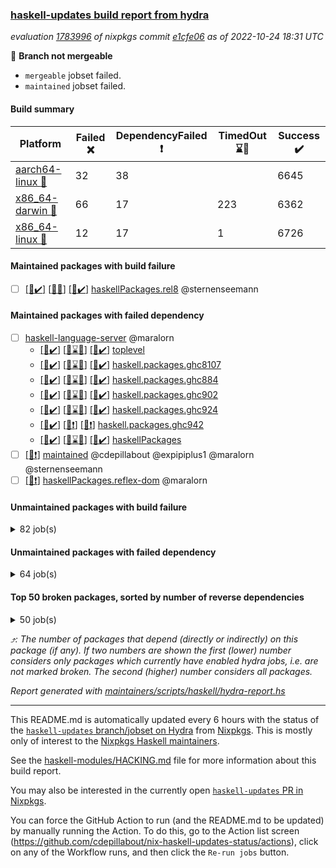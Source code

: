 ### [haskell-updates build report from hydra](https://hydra.nixos.org/jobset/nixpkgs/haskell-updates)
*evaluation [1783996](https://hydra.nixos.org/eval/1783996) of nixpkgs commit [e1cfe06](https://github.com/NixOS/nixpkgs/commits/e1cfe064a88da8571044ad13b4c84d021cc6695a) as of 2022-10-24 18:31 UTC*

:red_circle: **Branch not mergeable**
  * `mergeable` jobset failed.
  * `maintained` jobset failed.

#### Build summary

 | Platform | Failed :x: | DependencyFailed :heavy_exclamation_mark: | TimedOut :hourglass::no_entry_sign: | Success :heavy_check_mark: | 
 | --- | --- | --- | --- | --- | 
 | [aarch64-linux :iphone:](https://hydra.nixos.org/eval/1783996?filter=.aarch64-linux) | 32 | 38 |  | 6645 | 
 | [x86_64-darwin :apple:](https://hydra.nixos.org/eval/1783996?filter=.x86_64-darwin) | 66 | 17 | 223 | 6362 | 
 | [x86_64-linux :penguin:](https://hydra.nixos.org/eval/1783996?filter=.x86_64-linux) | 12 | 17 | 1 | 6726 | 
#### Maintained packages with build failure
- [ ] [[:iphone::heavy_check_mark:]](https://hydra.nixos.org/build/196421807) [[:apple::x:]](https://hydra.nixos.org/build/196413209) [[:penguin::heavy_check_mark:]](https://hydra.nixos.org/build/196423566) [haskellPackages.rel8](https://hydra.nixos.org/eval/1783996?filter=haskellPackages.rel8) @sternenseemann
#### Maintained packages with failed dependency
- [ ] [haskell-language-server](https://hydra.nixos.org/eval/1783996?filter=haskell-language-server) @maralorn
  - [[:iphone::heavy_check_mark:]](https://hydra.nixos.org/build/196424775) [[:apple::hourglass::no_entry_sign:]](https://hydra.nixos.org/build/196420545) [[:penguin::heavy_check_mark:]](https://hydra.nixos.org/build/196420432) [toplevel](https://hydra.nixos.org/eval/1783996?filter=haskell-language-server)
  - [[:iphone::heavy_check_mark:]](https://hydra.nixos.org/build/196405084) [[:apple::hourglass::no_entry_sign:]](https://hydra.nixos.org/build/196421682) [[:penguin::heavy_check_mark:]](https://hydra.nixos.org/build/196406888) [haskell.packages.ghc8107](https://hydra.nixos.org/eval/1783996?filter=haskell.packages.ghc8107.haskell-language-server)
  - [[:iphone::heavy_check_mark:]](https://hydra.nixos.org/build/196405731) [[:apple::hourglass::no_entry_sign:]](https://hydra.nixos.org/build/196420989) [[:penguin::heavy_check_mark:]](https://hydra.nixos.org/build/196411452) [haskell.packages.ghc884](https://hydra.nixos.org/eval/1783996?filter=haskell.packages.ghc884.haskell-language-server)
  - [[:iphone::heavy_check_mark:]](https://hydra.nixos.org/build/196419570) [[:apple::hourglass::no_entry_sign:]](https://hydra.nixos.org/build/196420521) [[:penguin::heavy_check_mark:]](https://hydra.nixos.org/build/196420739) [haskell.packages.ghc902](https://hydra.nixos.org/eval/1783996?filter=haskell.packages.ghc902.haskell-language-server)
  - [[:iphone::heavy_check_mark:]](https://hydra.nixos.org/build/196415670) [[:apple::hourglass::no_entry_sign:]](https://hydra.nixos.org/build/196410641) [[:penguin::heavy_check_mark:]](https://hydra.nixos.org/build/196421725) [haskell.packages.ghc924](https://hydra.nixos.org/eval/1783996?filter=haskell.packages.ghc924.haskell-language-server)
  - [[:iphone::heavy_check_mark:]](https://hydra.nixos.org/build/196424745) [[:apple::heavy_exclamation_mark:]](https://hydra.nixos.org/build/196411348) [[:penguin::heavy_exclamation_mark:]](https://hydra.nixos.org/build/196412242) [haskell.packages.ghc942](https://hydra.nixos.org/eval/1783996?filter=haskell.packages.ghc942.haskell-language-server)
  - [[:iphone::heavy_check_mark:]](https://hydra.nixos.org/build/196420136) [[:apple::hourglass::no_entry_sign:]](https://hydra.nixos.org/build/196423081) [[:penguin::heavy_check_mark:]](https://hydra.nixos.org/build/196408444) [haskellPackages](https://hydra.nixos.org/eval/1783996?filter=haskellPackages.haskell-language-server)
- [ ] [[:penguin::heavy_exclamation_mark:]](https://hydra.nixos.org/build/196426878) [maintained](https://hydra.nixos.org/eval/1783996?filter=maintained) @cdepillabout @expipiplus1 @maralorn @sternenseemann
- [ ] [[:penguin::heavy_exclamation_mark:]](https://hydra.nixos.org/build/196426880) [haskellPackages.reflex-dom](https://hydra.nixos.org/eval/1783996?filter=haskellPackages.reflex-dom) @maralorn
#### Unmaintained packages with build failure
<details><summary>82 job(s) </summary>

- [ ] [[:iphone::x:]](https://hydra.nixos.org/build/196419181) [[:apple::heavy_check_mark:]](https://hydra.nixos.org/build/196410503) [[:penguin::heavy_check_mark:]](https://hydra.nixos.org/build/196413801) [haskellPackages.OrderedBits](https://hydra.nixos.org/eval/1783996?filter=haskellPackages.OrderedBits)  :arrow_heading_up: 5 | 36
- [ ] [[:iphone::x:]](https://hydra.nixos.org/build/196410164) [[:apple::heavy_check_mark:]](https://hydra.nixos.org/build/196411832) [[:penguin::heavy_check_mark:]](https://hydra.nixos.org/build/196412240) [haskellPackages.hw-json-simd](https://hydra.nixos.org/eval/1783996?filter=haskellPackages.hw-json-simd)  :arrow_heading_up: 4 | 8
- [ ] [[:iphone::x:]](https://hydra.nixos.org/build/196404666) [[:apple::heavy_check_mark:]](https://hydra.nixos.org/build/196419446) [[:penguin::heavy_check_mark:]](https://hydra.nixos.org/build/196404874) [haskellPackages.hw-simd](https://hydra.nixos.org/eval/1783996?filter=haskellPackages.hw-simd)  :arrow_heading_up: 4 | 8
- [ ] [[:iphone::x:]](https://hydra.nixos.org/build/196424852) [[:apple::x:]](https://hydra.nixos.org/build/196404831) [[:penguin::x:]](https://hydra.nixos.org/build/196419990) [haskellPackages.country](https://hydra.nixos.org/eval/1783996?filter=haskellPackages.country)  :arrow_heading_up: 2 | 2
- [ ] [[:iphone::x:]](https://hydra.nixos.org/build/196416598) [[:apple::heavy_check_mark:]](https://hydra.nixos.org/build/196421182) [[:penguin::heavy_check_mark:]](https://hydra.nixos.org/build/196423117) [haskellPackages.long-double](https://hydra.nixos.org/eval/1783996?filter=haskellPackages.long-double)  :arrow_heading_up: 2 | 2
- [ ] [[:iphone::x:]](https://hydra.nixos.org/build/196414531) [[:apple::hourglass::no_entry_sign:]](https://hydra.nixos.org/build/196416009) [[:penguin::x:]](https://hydra.nixos.org/build/196412909) [haskellPackages.om-http](https://hydra.nixos.org/eval/1783996?filter=haskellPackages.om-http)  :arrow_heading_up: 2 | 2
- [ ] [[:iphone::x:]](https://hydra.nixos.org/build/196410842) [[:apple::x:]](https://hydra.nixos.org/build/196409180) [[:penguin::heavy_check_mark:]](https://hydra.nixos.org/build/196421434) [haskellPackages.quic](https://hydra.nixos.org/eval/1783996?filter=haskellPackages.quic)  :arrow_heading_up: 2 | 2
- [ ] [[:iphone::heavy_check_mark:]](https://hydra.nixos.org/build/196409424) [[:apple::x:]](https://hydra.nixos.org/build/196418392) [[:penguin::heavy_check_mark:]](https://hydra.nixos.org/build/196419070) [haskellPackages.junit-xml](https://hydra.nixos.org/eval/1783996?filter=haskellPackages.junit-xml)  :arrow_heading_up: 1 | 9
- [ ] [[:iphone::x:]](https://hydra.nixos.org/build/196406329) [[:apple::heavy_check_mark:]](https://hydra.nixos.org/build/196406423) [[:penguin::heavy_check_mark:]](https://hydra.nixos.org/build/196424340) [haskellPackages.freetype2](https://hydra.nixos.org/eval/1783996?filter=haskellPackages.freetype2)  :arrow_heading_up: 1 | 8
- [ ] [[:iphone::x:]](https://hydra.nixos.org/build/196409748) [[:apple::x:]](https://hydra.nixos.org/build/196406980) [[:penguin::x:]](https://hydra.nixos.org/build/196414889) [haskellPackages.union](https://hydra.nixos.org/eval/1783996?filter=haskellPackages.union)  :arrow_heading_up: 1 | 3
- [ ] [[:iphone::x:]](https://hydra.nixos.org/build/196419959) [[:apple::x:]](https://hydra.nixos.org/build/196405842) [[:penguin::heavy_check_mark:]](https://hydra.nixos.org/build/196420157) [haskellPackages.easytensor](https://hydra.nixos.org/eval/1783996?filter=haskellPackages.easytensor)  :arrow_heading_up: 1 | 1
- [ ] [[:iphone::x:]](https://hydra.nixos.org/build/196421209) [[:apple::x:]](https://hydra.nixos.org/build/196417133) [[:penguin::x:]](https://hydra.nixos.org/build/196414810) [haskellPackages.hoauth2-providers](https://hydra.nixos.org/eval/1783996?filter=haskellPackages.hoauth2-providers)  :arrow_heading_up: 1 | 1
- [ ] [[:iphone::x:]](https://hydra.nixos.org/build/196407823) [[:apple::heavy_check_mark:]](https://hydra.nixos.org/build/196413034) [[:penguin::heavy_check_mark:]](https://hydra.nixos.org/build/196419521) [haskellPackages.nlopt-haskell](https://hydra.nixos.org/eval/1783996?filter=haskellPackages.nlopt-haskell)  :arrow_heading_up: 1 | 1
- [ ] [[:iphone::heavy_check_mark:]](https://hydra.nixos.org/build/196404810) [[:apple::x:]](https://hydra.nixos.org/build/196411527) [[:penguin::heavy_check_mark:]](https://hydra.nixos.org/build/196417910) [haskellPackages.om-time](https://hydra.nixos.org/eval/1783996?filter=haskellPackages.om-time)  :arrow_heading_up: 1 | 1
- [ ] [[:iphone::heavy_check_mark:]](https://hydra.nixos.org/build/196420233) [[:apple::x:]](https://hydra.nixos.org/build/196423388) [[:penguin::heavy_check_mark:]](https://hydra.nixos.org/build/196423721) [haskellPackages.openal-ffi](https://hydra.nixos.org/eval/1783996?filter=haskellPackages.openal-ffi)  :arrow_heading_up: 1 | 1
- [ ] [[:iphone::heavy_check_mark:]](https://hydra.nixos.org/build/196420193) [[:apple::x:]](https://hydra.nixos.org/build/196406860) [[:penguin::heavy_check_mark:]](https://hydra.nixos.org/build/196419714) [haskellPackages.postgresql-syntax](https://hydra.nixos.org/eval/1783996?filter=haskellPackages.postgresql-syntax)  :arrow_heading_up: 1 | 1
- [ ] [[:iphone::x:]](https://hydra.nixos.org/build/196423680) [[:apple::x:]](https://hydra.nixos.org/build/196422816) [[:penguin::heavy_check_mark:]](https://hydra.nixos.org/build/196421172) [haskellPackages.swisstable](https://hydra.nixos.org/eval/1783996?filter=haskellPackages.swisstable)  :arrow_heading_up: 1 | 1
- [ ] [[:iphone::x:]](https://hydra.nixos.org/build/196405687) [[:apple::heavy_check_mark:]](https://hydra.nixos.org/build/196408197) [[:penguin::heavy_check_mark:]](https://hydra.nixos.org/build/196422914) [haskellPackages.unicode-properties](https://hydra.nixos.org/eval/1783996?filter=haskellPackages.unicode-properties)  :arrow_heading_up: 1 | 1
- [ ] [[:iphone::x:]](https://hydra.nixos.org/build/196414378) [[:apple::heavy_check_mark:]](https://hydra.nixos.org/build/196413912) [[:penguin::heavy_check_mark:]](https://hydra.nixos.org/build/196410936) [haskellPackages.flatparse](https://hydra.nixos.org/eval/1783996?filter=haskellPackages.flatparse)  :arrow_heading_up: 0 | 15
- [ ] [[:iphone::x:]](https://hydra.nixos.org/build/196411763) [[:apple::x:]](https://hydra.nixos.org/build/196417019) [[:penguin::x:]](https://hydra.nixos.org/build/196405427) [haskellPackages.incipit](https://hydra.nixos.org/eval/1783996?filter=haskellPackages.incipit)  :arrow_heading_up: 0 | 11
- [ ] [[:iphone::heavy_check_mark:]](https://hydra.nixos.org/build/196405726) [[:apple::x:]](https://hydra.nixos.org/build/196420513) [[:penguin::heavy_check_mark:]](https://hydra.nixos.org/build/196421587) [haskellPackages.PyF](https://hydra.nixos.org/eval/1783996?filter=haskellPackages.PyF)  :arrow_heading_up: 0 | 4
- [ ] [[:iphone::heavy_check_mark:]](https://hydra.nixos.org/build/196404311) [[:apple::x:]](https://hydra.nixos.org/build/196404661) [[:penguin::heavy_check_mark:]](https://hydra.nixos.org/build/196404870) [haskellPackages.hmidi](https://hydra.nixos.org/eval/1783996?filter=haskellPackages.hmidi)  :arrow_heading_up: 0 | 4
- [ ] [[:iphone::heavy_check_mark:]](https://hydra.nixos.org/build/196414516) [[:apple::x:]](https://hydra.nixos.org/build/196405282) [[:penguin::heavy_check_mark:]](https://hydra.nixos.org/build/196409937) [haskellPackages.posix-socket](https://hydra.nixos.org/eval/1783996?filter=haskellPackages.posix-socket)  :arrow_heading_up: 0 | 2
- [ ] [[:iphone::heavy_check_mark:]](https://hydra.nixos.org/build/196406736) [[:apple::x:]](https://hydra.nixos.org/build/196421247) [[:penguin::heavy_check_mark:]](https://hydra.nixos.org/build/196412026) [haskellPackages.gi-gdkx11](https://hydra.nixos.org/eval/1783996?filter=haskellPackages.gi-gdkx11)  :arrow_heading_up: 0 | 1
- [ ] [[:iphone::heavy_check_mark:]](https://hydra.nixos.org/build/196420329) [[:apple::x:]](https://hydra.nixos.org/build/196420237) [[:penguin::heavy_check_mark:]](https://hydra.nixos.org/build/196415426) [haskellPackages.hamid](https://hydra.nixos.org/eval/1783996?filter=haskellPackages.hamid)  :arrow_heading_up: 0 | 1
- [ ] [[:iphone::heavy_check_mark:]](https://hydra.nixos.org/build/196421142) [[:apple::x:]](https://hydra.nixos.org/build/196406128) [[:penguin::heavy_check_mark:]](https://hydra.nixos.org/build/196414969) [haskellPackages.hmatrix-morpheus](https://hydra.nixos.org/eval/1783996?filter=haskellPackages.hmatrix-morpheus)  :arrow_heading_up: 0 | 1
- [ ] [[:iphone::heavy_check_mark:]](https://hydra.nixos.org/build/196414104) [[:apple::x:]](https://hydra.nixos.org/build/196419330) [[:penguin::heavy_check_mark:]](https://hydra.nixos.org/build/196405530) [haskellPackages.huckleberry](https://hydra.nixos.org/eval/1783996?filter=haskellPackages.huckleberry)  :arrow_heading_up: 0 | 1
- [ ] [[:iphone::x:]](https://hydra.nixos.org/build/196409957) [[:apple::heavy_check_mark:]](https://hydra.nixos.org/build/196410800) [[:penguin::heavy_check_mark:]](https://hydra.nixos.org/build/196406050) [haskellPackages.picosat](https://hydra.nixos.org/eval/1783996?filter=haskellPackages.picosat)  :arrow_heading_up: 0 | 1
- [ ] [[:iphone::heavy_check_mark:]](https://hydra.nixos.org/build/196422932) [[:apple::x:]](https://hydra.nixos.org/build/196417135) [[:penguin::heavy_check_mark:]](https://hydra.nixos.org/build/196404538) [haskellPackages.select](https://hydra.nixos.org/eval/1783996?filter=haskellPackages.select)  :arrow_heading_up: 0 | 1
- [ ] [[:iphone::heavy_check_mark:]](https://hydra.nixos.org/build/196422763) [[:apple::x:]](https://hydra.nixos.org/build/196404284) [[:penguin::heavy_check_mark:]](https://hydra.nixos.org/build/196421351) [haskellPackages.sysinfo](https://hydra.nixos.org/eval/1783996?filter=haskellPackages.sysinfo)  :arrow_heading_up: 0 | 1
- [ ] [[:iphone::heavy_check_mark:]](https://hydra.nixos.org/build/196405836) [[:apple::x:]](https://hydra.nixos.org/build/196404298) [[:penguin::heavy_check_mark:]](https://hydra.nixos.org/build/196407756) [haskellPackages.FractalArt](https://hydra.nixos.org/eval/1783996?filter=haskellPackages.FractalArt) 
- [ ] [[:iphone::x:]](https://hydra.nixos.org/build/196405484) [[:apple::heavy_check_mark:]](https://hydra.nixos.org/build/196407541) [[:penguin::heavy_check_mark:]](https://hydra.nixos.org/build/196409984) [haskellPackages.HsASA](https://hydra.nixos.org/eval/1783996?filter=haskellPackages.HsASA) 
- [ ] [[:iphone::x:]](https://hydra.nixos.org/build/196415896) [[:apple::x:]](https://hydra.nixos.org/build/196417770) [[:penguin::x:]](https://hydra.nixos.org/build/196413483) [haskellPackages.brick-panes](https://hydra.nixos.org/eval/1783996?filter=haskellPackages.brick-panes) 
- [ ] [[:iphone::heavy_check_mark:]](https://hydra.nixos.org/build/196414727) [[:apple::x:]](https://hydra.nixos.org/build/196417614) [[:penguin::heavy_check_mark:]](https://hydra.nixos.org/build/196422839) [haskellPackages.chiphunk](https://hydra.nixos.org/eval/1783996?filter=haskellPackages.chiphunk) 
- [ ] [[:iphone::x:]](https://hydra.nixos.org/build/196414618) [[:apple::heavy_check_mark:]](https://hydra.nixos.org/build/196407281) [[:penguin::heavy_check_mark:]](https://hydra.nixos.org/build/196410128) [haskellPackages.comfort-fftw](https://hydra.nixos.org/eval/1783996?filter=haskellPackages.comfort-fftw) 
- [ ] [[:iphone::heavy_check_mark:]](https://hydra.nixos.org/build/196409095) [[:apple::x:]](https://hydra.nixos.org/build/196423293) [[:penguin::heavy_check_mark:]](https://hydra.nixos.org/build/196406379) [haskellPackages.diskhash](https://hydra.nixos.org/eval/1783996?filter=haskellPackages.diskhash) 
- [ ] [[:iphone::heavy_check_mark:]](https://hydra.nixos.org/build/196415955) [[:apple::x:]](https://hydra.nixos.org/build/196422834) [[:penguin::heavy_check_mark:]](https://hydra.nixos.org/build/196417145) [haskellPackages.epub-tools](https://hydra.nixos.org/eval/1783996?filter=haskellPackages.epub-tools) 
- [ ] [[:iphone::heavy_check_mark:]](https://hydra.nixos.org/build/196406840) [[:apple::x:]](https://hydra.nixos.org/build/196412815) [[:penguin::heavy_check_mark:]](https://hydra.nixos.org/build/196420983) [haskellPackages.fudgets](https://hydra.nixos.org/eval/1783996?filter=haskellPackages.fudgets) 
- [ ] [[:iphone::heavy_check_mark:]](https://hydra.nixos.org/build/196413136) [[:apple::x:]](https://hydra.nixos.org/build/196411255) [[:penguin::heavy_check_mark:]](https://hydra.nixos.org/build/196421945) [haskellPackages.gerrit](https://hydra.nixos.org/eval/1783996?filter=haskellPackages.gerrit) 
- [ ] [[:iphone::heavy_check_mark:]](https://hydra.nixos.org/build/196423355) [[:apple::x:]](https://hydra.nixos.org/build/196421561) [[:penguin::heavy_check_mark:]](https://hydra.nixos.org/build/196422326) [haskellPackages.ghc-gc-hook](https://hydra.nixos.org/eval/1783996?filter=haskellPackages.ghc-gc-hook) 
- [ ] [[:apple::x:]](https://hydra.nixos.org/build/196409032) [haskellPackages.gi-gtkosxapplication](https://hydra.nixos.org/eval/1783996?filter=haskellPackages.gi-gtkosxapplication) 
- [ ] [[:iphone::x:]](https://hydra.nixos.org/build/196411975) [[:penguin::heavy_check_mark:]](https://hydra.nixos.org/build/196415100) [haskellPackages.gnome-keyring](https://hydra.nixos.org/eval/1783996?filter=haskellPackages.gnome-keyring) 
- [ ] [[:apple::x:]](https://hydra.nixos.org/build/196411014) [haskellPackages.gtk-mac-integration](https://hydra.nixos.org/eval/1783996?filter=haskellPackages.gtk-mac-integration) 
- [ ] [[:iphone::heavy_check_mark:]](https://hydra.nixos.org/build/196406571) [[:apple::x:]](https://hydra.nixos.org/build/196419762) [[:penguin::heavy_check_mark:]](https://hydra.nixos.org/build/196423902) [haskellPackages.gtk-traymanager](https://hydra.nixos.org/eval/1783996?filter=haskellPackages.gtk-traymanager) 
- [ ] [[:apple::x:]](https://hydra.nixos.org/build/196422848) [haskellPackages.gtk3-mac-integration](https://hydra.nixos.org/eval/1783996?filter=haskellPackages.gtk3-mac-integration) 
- [ ] [[:iphone::heavy_check_mark:]](https://hydra.nixos.org/build/196423052) [[:apple::x:]](https://hydra.nixos.org/build/196414907) [[:penguin::heavy_check_mark:]](https://hydra.nixos.org/build/196416429) [haskellPackages.hid](https://hydra.nixos.org/eval/1783996?filter=haskellPackages.hid) 
- [ ] [[:iphone::heavy_check_mark:]](https://hydra.nixos.org/build/196415496) [[:apple::x:]](https://hydra.nixos.org/build/196405774) [[:penguin::heavy_check_mark:]](https://hydra.nixos.org/build/196415190) [haskellPackages.highlight](https://hydra.nixos.org/eval/1783996?filter=haskellPackages.highlight) 
- [ ] [[:iphone::x:]](https://hydra.nixos.org/build/196406900) [[:apple::x:]](https://hydra.nixos.org/build/196411967) [[:penguin::x:]](https://hydra.nixos.org/build/196404695) [haskellPackages.hslua-list](https://hydra.nixos.org/eval/1783996?filter=haskellPackages.hslua-list) 
- [ ] [[:iphone::heavy_check_mark:]](https://hydra.nixos.org/build/196419952) [[:apple::x:]](https://hydra.nixos.org/build/196408502) [[:penguin::heavy_check_mark:]](https://hydra.nixos.org/build/196404381) [haskellPackages.hsshellscript](https://hydra.nixos.org/eval/1783996?filter=haskellPackages.hsshellscript) 
- [ ] [[:iphone::heavy_check_mark:]](https://hydra.nixos.org/build/196409451) [[:apple::x:]](https://hydra.nixos.org/build/196424649) [[:penguin::heavy_check_mark:]](https://hydra.nixos.org/build/196418643) [haskellPackages.hssourceinfo](https://hydra.nixos.org/eval/1783996?filter=haskellPackages.hssourceinfo) 
- [ ] [[:iphone::x:]](https://hydra.nixos.org/build/196413166) [[:apple::x:]](https://hydra.nixos.org/build/196406507) [[:penguin::x:]](https://hydra.nixos.org/build/196413743) [haskellPackages.hxmppc](https://hydra.nixos.org/eval/1783996?filter=haskellPackages.hxmppc) 
- [ ] [[:iphone::heavy_check_mark:]](https://hydra.nixos.org/build/196424903) [[:apple::x:]](https://hydra.nixos.org/build/196424275) [[:penguin::heavy_check_mark:]](https://hydra.nixos.org/build/196409230) [haskellPackages.interprocess](https://hydra.nixos.org/eval/1783996?filter=haskellPackages.interprocess) 
- [ ] [[:iphone::heavy_check_mark:]](https://hydra.nixos.org/build/196408762) [[:apple::x:]](https://hydra.nixos.org/build/196421083) [[:penguin::heavy_check_mark:]](https://hydra.nixos.org/build/196406479) [haskellPackages.intricacy](https://hydra.nixos.org/eval/1783996?filter=haskellPackages.intricacy) 
- [ ] [[:iphone::heavy_check_mark:]](https://hydra.nixos.org/build/196417965) [[:apple::x:]](https://hydra.nixos.org/build/196409735) [[:penguin::heavy_check_mark:]](https://hydra.nixos.org/build/196422092) [haskellPackages.ipcvar](https://hydra.nixos.org/eval/1783996?filter=haskellPackages.ipcvar) 
- [ ] [[:iphone::x:]](https://hydra.nixos.org/build/196420225) [[:apple::heavy_check_mark:]](https://hydra.nixos.org/build/196421431) [[:penguin::heavy_check_mark:]](https://hydra.nixos.org/build/196420524) [haskellPackages.jammittools](https://hydra.nixos.org/eval/1783996?filter=haskellPackages.jammittools) 
- [ ] [[:apple::x:]](https://hydra.nixos.org/build/196406605) [haskellPackages.kqueue](https://hydra.nixos.org/eval/1783996?filter=haskellPackages.kqueue) 
- [ ] [[:iphone::heavy_check_mark:]](https://hydra.nixos.org/build/196423701) [[:apple::x:]](https://hydra.nixos.org/build/196418472) [[:penguin::heavy_check_mark:]](https://hydra.nixos.org/build/196424451) [haskellPackages.linux-framebuffer](https://hydra.nixos.org/eval/1783996?filter=haskellPackages.linux-framebuffer) 
- [ ] [[:iphone::heavy_check_mark:]](https://hydra.nixos.org/build/196415646) [[:apple::x:]](https://hydra.nixos.org/build/196413167) [[:penguin::heavy_check_mark:]](https://hydra.nixos.org/build/196414637) [haskellPackages.mediawiki2latex](https://hydra.nixos.org/eval/1783996?filter=haskellPackages.mediawiki2latex) 
- [ ] [[:iphone::heavy_check_mark:]](https://hydra.nixos.org/build/196419744) [[:apple::x:]](https://hydra.nixos.org/build/196413047) [[:penguin::heavy_check_mark:]](https://hydra.nixos.org/build/196412621) [haskellPackages.memfd](https://hydra.nixos.org/eval/1783996?filter=haskellPackages.memfd) 
- [ ] [[:iphone::heavy_check_mark:]](https://hydra.nixos.org/build/196421754) [[:apple::x:]](https://hydra.nixos.org/build/196409698) [[:penguin::heavy_check_mark:]](https://hydra.nixos.org/build/196411825) [haskellPackages.mercury-api](https://hydra.nixos.org/eval/1783996?filter=haskellPackages.mercury-api) 
- [ ] [[:iphone::x:]](https://hydra.nixos.org/build/196420356) [[:apple::x:]](https://hydra.nixos.org/build/196421409) [[:penguin::x:]](https://hydra.nixos.org/build/196416775) [haskellPackages.named-binary-tag](https://hydra.nixos.org/eval/1783996?filter=haskellPackages.named-binary-tag) 
- [ ] [[:iphone::heavy_check_mark:]](https://hydra.nixos.org/build/196415254) [[:apple::x:]](https://hydra.nixos.org/build/196407929) [[:penguin::heavy_check_mark:]](https://hydra.nixos.org/build/196413491) [haskellPackages.nix-serve-ng](https://hydra.nixos.org/eval/1783996?filter=haskellPackages.nix-serve-ng) 
- [ ] [[:iphone::heavy_check_mark:]](https://hydra.nixos.org/build/196418636) [[:apple::x:]](https://hydra.nixos.org/build/196414940) [[:penguin::heavy_check_mark:]](https://hydra.nixos.org/build/196405244) [haskellPackages.phatsort](https://hydra.nixos.org/eval/1783996?filter=haskellPackages.phatsort) 
- [ ] [[:iphone::heavy_check_mark:]](https://hydra.nixos.org/build/196420631) [[:apple::x:]](https://hydra.nixos.org/build/196412790) [[:penguin::heavy_check_mark:]](https://hydra.nixos.org/build/196413895) [haskellPackages.ping-wrapper](https://hydra.nixos.org/eval/1783996?filter=haskellPackages.ping-wrapper) 
- [ ] [[:iphone::heavy_check_mark:]](https://hydra.nixos.org/build/196411470) [[:apple::x:]](https://hydra.nixos.org/build/196411575) [[:penguin::heavy_check_mark:]](https://hydra.nixos.org/build/196423317) [haskellPackages.posix-timer](https://hydra.nixos.org/eval/1783996?filter=haskellPackages.posix-timer) 
- [ ] [[:iphone::heavy_check_mark:]](https://hydra.nixos.org/build/196415295) [[:apple::x:]](https://hydra.nixos.org/build/196418054) [[:penguin::heavy_check_mark:]](https://hydra.nixos.org/build/196415808) [haskellPackages.procex](https://hydra.nixos.org/eval/1783996?filter=haskellPackages.procex) 
- [ ] [[:iphone::heavy_check_mark:]](https://hydra.nixos.org/build/196424659) [[:apple::x:]](https://hydra.nixos.org/build/196412025) [[:penguin::heavy_check_mark:]](https://hydra.nixos.org/build/196421501) [haskellPackages.pthread](https://hydra.nixos.org/eval/1783996?filter=haskellPackages.pthread) 
- [ ] [[:iphone::x:]](https://hydra.nixos.org/build/196419980) [[:apple::x:]](https://hydra.nixos.org/build/196415687) [[:penguin::x:]](https://hydra.nixos.org/build/196417900) [haskellPackages.quickcheck-lockstep](https://hydra.nixos.org/eval/1783996?filter=haskellPackages.quickcheck-lockstep) 
- [ ] [[:iphone::x:]](https://hydra.nixos.org/build/196411469) [[:apple::heavy_check_mark:]](https://hydra.nixos.org/build/196420163) [[:penguin::heavy_check_mark:]](https://hydra.nixos.org/build/196407467) [haskellPackages.risc386](https://hydra.nixos.org/eval/1783996?filter=haskellPackages.risc386) 
- [ ] [[:iphone::heavy_check_mark:]](https://hydra.nixos.org/build/196419908) [[:apple::x:]](https://hydra.nixos.org/build/196413327) [[:penguin::heavy_check_mark:]](https://hydra.nixos.org/build/196409061) [haskellPackages.sfml-audio](https://hydra.nixos.org/eval/1783996?filter=haskellPackages.sfml-audio) 
- [ ] [[:iphone::heavy_check_mark:]](https://hydra.nixos.org/build/196412072) [[:apple::x:]](https://hydra.nixos.org/build/196415307) [[:penguin::heavy_check_mark:]](https://hydra.nixos.org/build/196410900) [haskellPackages.shared-memory](https://hydra.nixos.org/eval/1783996?filter=haskellPackages.shared-memory) 
- [ ] [[:iphone::heavy_check_mark:]](https://hydra.nixos.org/build/196413695) [[:apple::x:]](https://hydra.nixos.org/build/196406746) [[:penguin::heavy_check_mark:]](https://hydra.nixos.org/build/196422666) [haskellPackages.skews](https://hydra.nixos.org/eval/1783996?filter=haskellPackages.skews) 
- [ ] [[:iphone::x:]](https://hydra.nixos.org/build/196416387) [[:apple::x:]](https://hydra.nixos.org/build/196423172) [[:penguin::heavy_check_mark:]](https://hydra.nixos.org/build/196413707) [haskellPackages.slugify](https://hydra.nixos.org/eval/1783996?filter=haskellPackages.slugify) 
- [ ] [[:iphone::x:]](https://hydra.nixos.org/build/196424322) [[:apple::x:]](https://hydra.nixos.org/build/196411723) [[:penguin::x:]](https://hydra.nixos.org/build/196416287) [haskellPackages.swarm](https://hydra.nixos.org/eval/1783996?filter=haskellPackages.swarm) 
- [ ] [[:iphone::heavy_check_mark:]](https://hydra.nixos.org/build/196415161) [[:apple::x:]](https://hydra.nixos.org/build/196419440) [[:penguin::heavy_check_mark:]](https://hydra.nixos.org/build/196407591) [haskellPackages.tailfile-hinotify](https://hydra.nixos.org/eval/1783996?filter=haskellPackages.tailfile-hinotify) 
- [ ] [[:iphone::x:]](https://hydra.nixos.org/build/196422334) [[:apple::x:]](https://hydra.nixos.org/build/196418406) [[:penguin::x:]](https://hydra.nixos.org/build/196421460) [haskellPackages.test-lib](https://hydra.nixos.org/eval/1783996?filter=haskellPackages.test-lib) 
- [ ] [[:iphone::x:]](https://hydra.nixos.org/build/196413795) [[:apple::heavy_check_mark:]](https://hydra.nixos.org/build/196414695) [[:penguin::heavy_check_mark:]](https://hydra.nixos.org/build/196416632) [haskellPackages.wiringPi](https://hydra.nixos.org/eval/1783996?filter=haskellPackages.wiringPi) 
- [ ] [[:iphone::x:]](https://hydra.nixos.org/build/196421078) [[:apple::heavy_check_mark:]](https://hydra.nixos.org/build/196412488) [[:penguin::heavy_check_mark:]](https://hydra.nixos.org/build/196406996) [haskellPackages.x86-64bit](https://hydra.nixos.org/eval/1783996?filter=haskellPackages.x86-64bit) 
- [ ] [[:iphone::heavy_check_mark:]](https://hydra.nixos.org/build/196411339) [[:apple::x:]](https://hydra.nixos.org/build/196406099) [[:penguin::heavy_check_mark:]](https://hydra.nixos.org/build/196416612) [haskellPackages.xmonad-utils](https://hydra.nixos.org/eval/1783996?filter=haskellPackages.xmonad-utils) 
- [ ] [[:iphone::heavy_check_mark:]](https://hydra.nixos.org/build/196416033) [[:apple::x:]](https://hydra.nixos.org/build/196415892) [[:penguin::heavy_check_mark:]](https://hydra.nixos.org/build/196405200) [haskellPackages.yoga](https://hydra.nixos.org/eval/1783996?filter=haskellPackages.yoga) 
- [ ] [[:iphone::heavy_check_mark:]](https://hydra.nixos.org/build/196413019) [[:apple::x:]](https://hydra.nixos.org/build/196410691) [[:penguin::heavy_check_mark:]](https://hydra.nixos.org/build/196414757) [haskellPackages.zot](https://hydra.nixos.org/eval/1783996?filter=haskellPackages.zot) 
- [ ] [[:iphone::heavy_check_mark:]](https://hydra.nixos.org/build/196423616) [[:apple::x:]](https://hydra.nixos.org/build/196419599) [[:penguin::heavy_check_mark:]](https://hydra.nixos.org/build/196404486) [haskellPackages.zxcvbn-c](https://hydra.nixos.org/eval/1783996?filter=haskellPackages.zxcvbn-c) 
</details>

#### Unmaintained packages with failed dependency
<details><summary>64 job(s) </summary>

- [ ] [[:iphone::heavy_exclamation_mark:]](https://hydra.nixos.org/build/196426884) [[:penguin::heavy_exclamation_mark:]](https://hydra.nixos.org/build/196426894) [haskellPackages.gi-javascriptcore](https://hydra.nixos.org/eval/1783996?filter=haskellPackages.gi-javascriptcore)  :arrow_heading_up: 6 | 18
- [ ] [[:iphone::heavy_exclamation_mark:]](https://hydra.nixos.org/build/196416061) [[:apple::heavy_check_mark:]](https://hydra.nixos.org/build/196420657) [[:penguin::heavy_check_mark:]](https://hydra.nixos.org/build/196404375) [haskellPackages.PrimitiveArray](https://hydra.nixos.org/eval/1783996?filter=haskellPackages.PrimitiveArray)  :arrow_heading_up: 4 | 35
- [ ] [[:iphone::heavy_exclamation_mark:]](https://hydra.nixos.org/build/196426879) [[:penguin::heavy_exclamation_mark:]](https://hydra.nixos.org/build/196426890) [haskellPackages.gi-webkit2](https://hydra.nixos.org/eval/1783996?filter=haskellPackages.gi-webkit2)  :arrow_heading_up: 4 | 14
- [ ] [hpack](https://hydra.nixos.org/eval/1783996?filter=hpack)  :arrow_heading_up: 4 | 14
  - [[:iphone::heavy_check_mark:]](https://hydra.nixos.org/build/196410349) [[:apple::heavy_check_mark:]](https://hydra.nixos.org/build/196422628) [[:penguin::heavy_check_mark:]](https://hydra.nixos.org/build/196404708) [toplevel](https://hydra.nixos.org/eval/1783996?filter=hpack)
  - [[:iphone::heavy_check_mark:]](https://hydra.nixos.org/build/196413270) [[:apple::hourglass::no_entry_sign:]](https://hydra.nixos.org/build/196422105) [[:penguin::heavy_check_mark:]](https://hydra.nixos.org/build/196420330) [haskell.packages.ghc8107](https://hydra.nixos.org/eval/1783996?filter=haskell.packages.ghc8107.hpack)
  - [[:iphone::heavy_check_mark:]](https://hydra.nixos.org/build/196412578) [[:apple::hourglass::no_entry_sign:]](https://hydra.nixos.org/build/196421947) [[:penguin::heavy_check_mark:]](https://hydra.nixos.org/build/196413020) [haskell.packages.ghc884](https://hydra.nixos.org/eval/1783996?filter=haskell.packages.ghc884.hpack)
  - [[:iphone::heavy_check_mark:]](https://hydra.nixos.org/build/196421895) [[:apple::heavy_check_mark:]](https://hydra.nixos.org/build/196415491) [[:penguin::heavy_check_mark:]](https://hydra.nixos.org/build/196408410) [haskell.packages.ghc902](https://hydra.nixos.org/eval/1783996?filter=haskell.packages.ghc902.hpack)
  - [[:iphone::heavy_check_mark:]](https://hydra.nixos.org/build/196417023) [[:apple::heavy_check_mark:]](https://hydra.nixos.org/build/196413192) [[:penguin::heavy_check_mark:]](https://hydra.nixos.org/build/196404905) [haskell.packages.ghc924](https://hydra.nixos.org/eval/1783996?filter=haskell.packages.ghc924.hpack)
  - [[:iphone::heavy_exclamation_mark:]](https://hydra.nixos.org/build/196418155) [[:apple::hourglass::no_entry_sign:]](https://hydra.nixos.org/build/196423985) [[:penguin::heavy_check_mark:]](https://hydra.nixos.org/build/196408177) [haskell.packages.ghc942](https://hydra.nixos.org/eval/1783996?filter=haskell.packages.ghc942.hpack)
  - [[:iphone::heavy_check_mark:]](https://hydra.nixos.org/build/196422379) [[:apple::heavy_check_mark:]](https://hydra.nixos.org/build/196419683) [[:penguin::heavy_check_mark:]](https://hydra.nixos.org/build/196404998) [haskellPackages](https://hydra.nixos.org/eval/1783996?filter=haskellPackages.hpack)
- [ ] [[:iphone::heavy_exclamation_mark:]](https://hydra.nixos.org/build/196426882) [[:penguin::heavy_exclamation_mark:]](https://hydra.nixos.org/build/196426889) [haskellPackages.webkit2gtk3-javascriptcore](https://hydra.nixos.org/eval/1783996?filter=haskellPackages.webkit2gtk3-javascriptcore)  :arrow_heading_up: 4 | 12
- [ ] [[:iphone::heavy_exclamation_mark:]](https://hydra.nixos.org/build/196418651) [[:apple::heavy_check_mark:]](https://hydra.nixos.org/build/196416044) [[:penguin::heavy_check_mark:]](https://hydra.nixos.org/build/196406499) [haskellPackages.BiobaseTypes](https://hydra.nixos.org/eval/1783996?filter=haskellPackages.BiobaseTypes)  :arrow_heading_up: 3 | 21
- [ ] [[:iphone::heavy_exclamation_mark:]](https://hydra.nixos.org/build/196426883) [[:penguin::heavy_exclamation_mark:]](https://hydra.nixos.org/build/196426887) [haskellPackages.jsaddle-webkit2gtk](https://hydra.nixos.org/eval/1783996?filter=haskellPackages.jsaddle-webkit2gtk)  :arrow_heading_up: 3 | 11
- [ ] [[:iphone::heavy_exclamation_mark:]](https://hydra.nixos.org/build/196420190) [[:apple::heavy_check_mark:]](https://hydra.nixos.org/build/196416211) [[:penguin::heavy_check_mark:]](https://hydra.nixos.org/build/196418220) [haskellPackages.hw-json-standard-cursor](https://hydra.nixos.org/eval/1783996?filter=haskellPackages.hw-json-standard-cursor)  :arrow_heading_up: 2 | 6
- [ ] [[:iphone::heavy_exclamation_mark:]](https://hydra.nixos.org/build/196424186) [[:apple::heavy_check_mark:]](https://hydra.nixos.org/build/196414471) [[:penguin::heavy_check_mark:]](https://hydra.nixos.org/build/196417378) [haskellPackages.hw-json-simple-cursor](https://hydra.nixos.org/eval/1783996?filter=haskellPackages.hw-json-simple-cursor)  :arrow_heading_up: 2 | 4
- [ ] [[:iphone::heavy_exclamation_mark:]](https://hydra.nixos.org/build/196418713) [[:apple::heavy_check_mark:]](https://hydra.nixos.org/build/196420289) [[:penguin::heavy_check_mark:]](https://hydra.nixos.org/build/196413517) [haskellPackages.BiobaseENA](https://hydra.nixos.org/eval/1783996?filter=haskellPackages.BiobaseENA)  :arrow_heading_up: 1 | 18
- [ ] [hoogle](https://hydra.nixos.org/eval/1783996?filter=hoogle)  :arrow_heading_up: 1 | 3
  - [[:iphone::heavy_check_mark:]](https://hydra.nixos.org/build/196422115) [[:apple::hourglass::no_entry_sign:]](https://hydra.nixos.org/build/196405881) [[:penguin::heavy_check_mark:]](https://hydra.nixos.org/build/196423603) [haskell.packages.ghc8107](https://hydra.nixos.org/eval/1783996?filter=haskell.packages.ghc8107.hoogle)
  - [[:iphone::heavy_check_mark:]](https://hydra.nixos.org/build/196422786) [[:apple::hourglass::no_entry_sign:]](https://hydra.nixos.org/build/196414447) [[:penguin::heavy_check_mark:]](https://hydra.nixos.org/build/196422971) [haskell.packages.ghc884](https://hydra.nixos.org/eval/1783996?filter=haskell.packages.ghc884.hoogle)
  - [[:iphone::heavy_check_mark:]](https://hydra.nixos.org/build/196418055) [[:apple::heavy_check_mark:]](https://hydra.nixos.org/build/196420840) [[:penguin::heavy_check_mark:]](https://hydra.nixos.org/build/196407018) [haskell.packages.ghc902](https://hydra.nixos.org/eval/1783996?filter=haskell.packages.ghc902.hoogle)
  - [[:iphone::heavy_check_mark:]](https://hydra.nixos.org/build/196410717) [[:apple::heavy_check_mark:]](https://hydra.nixos.org/build/196404547) [[:penguin::heavy_check_mark:]](https://hydra.nixos.org/build/196416037) [haskell.packages.ghc924](https://hydra.nixos.org/eval/1783996?filter=haskell.packages.ghc924.hoogle)
  - [[:iphone::heavy_exclamation_mark:]](https://hydra.nixos.org/build/196417447) [[:apple::heavy_exclamation_mark:]](https://hydra.nixos.org/build/196420767) [[:penguin::heavy_exclamation_mark:]](https://hydra.nixos.org/build/196412797) [haskell.packages.ghc942](https://hydra.nixos.org/eval/1783996?filter=haskell.packages.ghc942.hoogle)
  - [[:iphone::heavy_check_mark:]](https://hydra.nixos.org/build/196415131) [[:apple::heavy_check_mark:]](https://hydra.nixos.org/build/196408119) [[:penguin::heavy_check_mark:]](https://hydra.nixos.org/build/196421788) [haskellPackages](https://hydra.nixos.org/eval/1783996?filter=haskellPackages.hoogle)
- [ ] [[:iphone::heavy_exclamation_mark:]](https://hydra.nixos.org/build/196404383) [[:apple::heavy_check_mark:]](https://hydra.nixos.org/build/196414501) [[:penguin::heavy_check_mark:]](https://hydra.nixos.org/build/196419241) [haskellPackages.hw-json](https://hydra.nixos.org/eval/1783996?filter=haskellPackages.hw-json)  :arrow_heading_up: 1 | 3
- [ ] [[:iphone::heavy_exclamation_mark:]](https://hydra.nixos.org/build/196417524) [[:apple::heavy_exclamation_mark:]](https://hydra.nixos.org/build/196410882) [[:penguin::heavy_exclamation_mark:]](https://hydra.nixos.org/build/196417535) [haskellPackages.bcp47](https://hydra.nixos.org/eval/1783996?filter=haskellPackages.bcp47)  :arrow_heading_up: 1 | 1
- [ ] [[:iphone::heavy_exclamation_mark:]](https://hydra.nixos.org/build/196407642) [[:apple::heavy_exclamation_mark:]](https://hydra.nixos.org/build/196406100) [[:penguin::heavy_check_mark:]](https://hydra.nixos.org/build/196405639) [haskellPackages.http3](https://hydra.nixos.org/eval/1783996?filter=haskellPackages.http3)  :arrow_heading_up: 1 | 1
- [ ] [[:iphone::heavy_exclamation_mark:]](https://hydra.nixos.org/build/196411647) [[:apple::hourglass::no_entry_sign:]](https://hydra.nixos.org/build/196408732) [[:penguin::heavy_exclamation_mark:]](https://hydra.nixos.org/build/196404618) [haskellPackages.om-kubernetes](https://hydra.nixos.org/eval/1783996?filter=haskellPackages.om-kubernetes)  :arrow_heading_up: 1 | 1
- [ ] [[:iphone::heavy_check_mark:]](https://hydra.nixos.org/build/196404615) [[:apple::heavy_exclamation_mark:]](https://hydra.nixos.org/build/196417042) [[:penguin::heavy_check_mark:]](https://hydra.nixos.org/build/196418259) [haskellPackages.wss-client](https://hydra.nixos.org/eval/1783996?filter=haskellPackages.wss-client)  :arrow_heading_up: 1 | 1
- [ ] [[:iphone::heavy_exclamation_mark:]](https://hydra.nixos.org/build/196406706) [[:apple::heavy_check_mark:]](https://hydra.nixos.org/build/196418453) [[:penguin::heavy_check_mark:]](https://hydra.nixos.org/build/196415598) [haskellPackages.BiobaseXNA](https://hydra.nixos.org/eval/1783996?filter=haskellPackages.BiobaseXNA)  :arrow_heading_up: 0 | 17
- [ ] [[:iphone::heavy_check_mark:]](https://hydra.nixos.org/build/196408625) [[:apple::heavy_exclamation_mark:]](https://hydra.nixos.org/build/196407448) [[:penguin::heavy_check_mark:]](https://hydra.nixos.org/build/196410253) [haskellPackages.pretty-diff](https://hydra.nixos.org/eval/1783996?filter=haskellPackages.pretty-diff)  :arrow_heading_up: 0 | 12
- [ ] [[:iphone::heavy_exclamation_mark:]](https://hydra.nixos.org/build/196413899) [[:apple::heavy_check_mark:]](https://hydra.nixos.org/build/196421376) [[:penguin::heavy_check_mark:]](https://hydra.nixos.org/build/196419235) [haskellPackages.BiobaseFasta](https://hydra.nixos.org/eval/1783996?filter=haskellPackages.BiobaseFasta)  :arrow_heading_up: 0 | 3
- [ ] [[:iphone::heavy_exclamation_mark:]](https://hydra.nixos.org/build/196415915) [[:apple::heavy_check_mark:]](https://hydra.nixos.org/build/196411921) [[:penguin::heavy_check_mark:]](https://hydra.nixos.org/build/196405221) [haskellPackages.hw-dsv](https://hydra.nixos.org/eval/1783996?filter=haskellPackages.hw-dsv)  :arrow_heading_up: 0 | 3
- [ ] [[:iphone::heavy_exclamation_mark:]](https://hydra.nixos.org/build/196424359) [[:apple::heavy_check_mark:]](https://hydra.nixos.org/build/196409394) [[:penguin::heavy_check_mark:]](https://hydra.nixos.org/build/196421150) [haskellPackages.hw-json-lens](https://hydra.nixos.org/eval/1783996?filter=haskellPackages.hw-json-lens)  :arrow_heading_up: 0 | 1
- [ ] [[:apple::heavy_exclamation_mark:]](https://hydra.nixos.org/build/196421393) [[:penguin::heavy_exclamation_mark:]](https://hydra.nixos.org/build/196420936) [haskellPackages.verifiable-expressions](https://hydra.nixos.org/eval/1783996?filter=haskellPackages.verifiable-expressions)  :arrow_heading_up: 0 | 1
- [ ] [[:iphone::heavy_exclamation_mark:]](https://hydra.nixos.org/build/196406130) [[:apple::heavy_check_mark:]](https://hydra.nixos.org/build/196421167) [[:penguin::heavy_check_mark:]](https://hydra.nixos.org/build/196414487) [haskellPackages.align-audio](https://hydra.nixos.org/eval/1783996?filter=haskellPackages.align-audio) 
- [ ] [[:iphone::heavy_exclamation_mark:]](https://hydra.nixos.org/build/196410568) [[:apple::heavy_exclamation_mark:]](https://hydra.nixos.org/build/196414551) [[:penguin::heavy_exclamation_mark:]](https://hydra.nixos.org/build/196405878) [haskellPackages.bcp47-orphans](https://hydra.nixos.org/eval/1783996?filter=haskellPackages.bcp47-orphans) 
- [ ] [cabal2nix-unstable](https://hydra.nixos.org/eval/1783996?filter=cabal2nix-unstable) 
  - [[:iphone::heavy_check_mark:]](https://hydra.nixos.org/build/196424937) [[:apple::hourglass::no_entry_sign:]](https://hydra.nixos.org/build/196424947) [[:penguin::heavy_check_mark:]](https://hydra.nixos.org/build/196424934) [haskell.packages.ghc8107](https://hydra.nixos.org/eval/1783996?filter=haskell.packages.ghc8107.cabal2nix-unstable)
  - [[:iphone::heavy_check_mark:]](https://hydra.nixos.org/build/196424939) [[:apple::hourglass::no_entry_sign:]](https://hydra.nixos.org/build/196424949) [[:penguin::heavy_check_mark:]](https://hydra.nixos.org/build/196424945) [haskell.packages.ghc884](https://hydra.nixos.org/eval/1783996?filter=haskell.packages.ghc884.cabal2nix-unstable)
  - [[:iphone::heavy_check_mark:]](https://hydra.nixos.org/build/196424935) [[:apple::heavy_check_mark:]](https://hydra.nixos.org/build/196424940) [[:penguin::heavy_check_mark:]](https://hydra.nixos.org/build/196424946) [haskell.packages.ghc902](https://hydra.nixos.org/eval/1783996?filter=haskell.packages.ghc902.cabal2nix-unstable)
  - [[:iphone::heavy_check_mark:]](https://hydra.nixos.org/build/196424930) [[:apple::heavy_check_mark:]](https://hydra.nixos.org/build/196424941) [[:penguin::heavy_check_mark:]](https://hydra.nixos.org/build/196424943) [haskell.packages.ghc924](https://hydra.nixos.org/eval/1783996?filter=haskell.packages.ghc924.cabal2nix-unstable)
  - [[:iphone::heavy_exclamation_mark:]](https://hydra.nixos.org/build/196424948) [[:apple::hourglass::no_entry_sign:]](https://hydra.nixos.org/build/196424942) [[:penguin::heavy_check_mark:]](https://hydra.nixos.org/build/196424944) [haskell.packages.ghc942](https://hydra.nixos.org/eval/1783996?filter=haskell.packages.ghc942.cabal2nix-unstable)
  - [[:iphone::heavy_check_mark:]](https://hydra.nixos.org/build/196424936) [[:apple::heavy_check_mark:]](https://hydra.nixos.org/build/196424938) [[:penguin::heavy_check_mark:]](https://hydra.nixos.org/build/196424933) [haskellPackages](https://hydra.nixos.org/eval/1783996?filter=haskellPackages.cabal2nix-unstable)
- [ ] [[:iphone::heavy_exclamation_mark:]](https://hydra.nixos.org/build/196406227) [[:apple::heavy_exclamation_mark:]](https://hydra.nixos.org/build/196421655) [[:penguin::heavy_check_mark:]](https://hydra.nixos.org/build/196406293) [haskellPackages.easytensor-vulkan](https://hydra.nixos.org/eval/1783996?filter=haskellPackages.easytensor-vulkan) 
- [ ] [[:iphone::heavy_exclamation_mark:]](https://hydra.nixos.org/build/196426881) [[:penguin::heavy_exclamation_mark:]](https://hydra.nixos.org/build/196426886) [haskellPackages.ghcjs-dom-hello](https://hydra.nixos.org/eval/1783996?filter=haskellPackages.ghcjs-dom-hello) 
- [ ] [[:iphone::heavy_exclamation_mark:]](https://hydra.nixos.org/build/196426877) [[:penguin::heavy_exclamation_mark:]](https://hydra.nixos.org/build/196426885) [haskellPackages.gi-webkit2webextension](https://hydra.nixos.org/eval/1783996?filter=haskellPackages.gi-webkit2webextension) 
- [ ] [[:iphone::heavy_exclamation_mark:]](https://hydra.nixos.org/build/196422142) [[:apple::heavy_check_mark:]](https://hydra.nixos.org/build/196424131) [[:penguin::heavy_check_mark:]](https://hydra.nixos.org/build/196416860) [haskellPackages.harfbuzz-pure](https://hydra.nixos.org/eval/1783996?filter=haskellPackages.harfbuzz-pure) 
- [ ] [[:iphone::heavy_check_mark:]](https://hydra.nixos.org/build/196404881) [[:apple::heavy_exclamation_mark:]](https://hydra.nixos.org/build/196405673) [[:penguin::heavy_check_mark:]](https://hydra.nixos.org/build/196418904) [haskellPackages.hasql-th](https://hydra.nixos.org/eval/1783996?filter=haskellPackages.hasql-th) 
- [ ] [[:iphone::heavy_exclamation_mark:]](https://hydra.nixos.org/build/196411034) [[:apple::heavy_check_mark:]](https://hydra.nixos.org/build/196419255) [[:penguin::heavy_check_mark:]](https://hydra.nixos.org/build/196423954) [haskellPackages.hmatrix-nlopt](https://hydra.nixos.org/eval/1783996?filter=haskellPackages.hmatrix-nlopt) 
- [ ] [[:iphone::heavy_exclamation_mark:]](https://hydra.nixos.org/build/196424245) [[:apple::heavy_exclamation_mark:]](https://hydra.nixos.org/build/196423305) [[:penguin::heavy_exclamation_mark:]](https://hydra.nixos.org/build/196423322) [haskellPackages.hoauth2-providers-tutorial](https://hydra.nixos.org/eval/1783996?filter=haskellPackages.hoauth2-providers-tutorial) 
- [ ] [[:iphone::heavy_exclamation_mark:]](https://hydra.nixos.org/build/196421891) [[:apple::heavy_exclamation_mark:]](https://hydra.nixos.org/build/196411243) [[:penguin::heavy_check_mark:]](https://hydra.nixos.org/build/196414901) [haskellPackages.hs-swisstable-hashtables-class](https://hydra.nixos.org/eval/1783996?filter=haskellPackages.hs-swisstable-hashtables-class) 
- [ ] [[:iphone::heavy_exclamation_mark:]](https://hydra.nixos.org/build/196414958) [[:apple::heavy_check_mark:]](https://hydra.nixos.org/build/196418504) [[:penguin::heavy_check_mark:]](https://hydra.nixos.org/build/196405818) [haskellPackages.hw-simd-cli](https://hydra.nixos.org/eval/1783996?filter=haskellPackages.hw-simd-cli) 
- [ ] [[:iphone::heavy_exclamation_mark:]](https://hydra.nixos.org/build/196426892) [[:penguin::heavy_exclamation_mark:]](https://hydra.nixos.org/build/196426891) [haskellPackages.jsaddle-hello](https://hydra.nixos.org/eval/1783996?filter=haskellPackages.jsaddle-hello) 
- [ ] [[:iphone::heavy_exclamation_mark:]](https://hydra.nixos.org/build/196420934) [[:apple::heavy_check_mark:]](https://hydra.nixos.org/build/196422021) [[:penguin::heavy_check_mark:]](https://hydra.nixos.org/build/196412078) [haskellPackages.kmn-programming](https://hydra.nixos.org/eval/1783996?filter=haskellPackages.kmn-programming) 
- [ ] [[:iphone::heavy_exclamation_mark:]](https://hydra.nixos.org/build/196408744) [[:apple::heavy_exclamation_mark:]](https://hydra.nixos.org/build/196407451) [[:penguin::heavy_exclamation_mark:]](https://hydra.nixos.org/build/196423883) [haskellPackages.mywork](https://hydra.nixos.org/eval/1783996?filter=haskellPackages.mywork) 
- [ ] [[:iphone::heavy_check_mark:]](https://hydra.nixos.org/build/196408913) [[:apple::heavy_exclamation_mark:]](https://hydra.nixos.org/build/196410472) [[:penguin::heavy_check_mark:]](https://hydra.nixos.org/build/196416604) [haskellPackages.network-messagepack-rpc-websocket](https://hydra.nixos.org/eval/1783996?filter=haskellPackages.network-messagepack-rpc-websocket) 
- [ ] [[:iphone::heavy_exclamation_mark:]](https://hydra.nixos.org/build/196406939) [[:apple::heavy_check_mark:]](https://hydra.nixos.org/build/196422992) [[:penguin::heavy_check_mark:]](https://hydra.nixos.org/build/196422899) [haskellPackages.rounded](https://hydra.nixos.org/eval/1783996?filter=haskellPackages.rounded) 
- [ ] [[:iphone::heavy_exclamation_mark:]](https://hydra.nixos.org/build/196408895) [[:apple::heavy_check_mark:]](https://hydra.nixos.org/build/196405809) [[:penguin::heavy_check_mark:]](https://hydra.nixos.org/build/196411612) [haskellPackages.rounded-hw](https://hydra.nixos.org/eval/1783996?filter=haskellPackages.rounded-hw) 
- [ ] [[:iphone::heavy_exclamation_mark:]](https://hydra.nixos.org/build/196422097) [[:apple::heavy_check_mark:]](https://hydra.nixos.org/build/196424474) [[:penguin::heavy_check_mark:]](https://hydra.nixos.org/build/196413853) [haskellPackages.sound-collage](https://hydra.nixos.org/eval/1783996?filter=haskellPackages.sound-collage) 
- [ ] [[:iphone::heavy_check_mark:]](https://hydra.nixos.org/build/196411556) [[:apple::heavy_exclamation_mark:]](https://hydra.nixos.org/build/196422428) [[:penguin::heavy_check_mark:]](https://hydra.nixos.org/build/196418030) [haskellPackages.tasty-test-reporter](https://hydra.nixos.org/eval/1783996?filter=haskellPackages.tasty-test-reporter) 
- [ ] [[:iphone::heavy_exclamation_mark:]](https://hydra.nixos.org/build/196423771) [[:apple::heavy_check_mark:]](https://hydra.nixos.org/build/196420975) [[:penguin::heavy_check_mark:]](https://hydra.nixos.org/build/196420852) [haskellPackages.unicode-names](https://hydra.nixos.org/eval/1783996?filter=haskellPackages.unicode-names) 
- [ ] [[:iphone::heavy_exclamation_mark:]](https://hydra.nixos.org/build/196405261) [[:apple::heavy_exclamation_mark:]](https://hydra.nixos.org/build/196419877) [[:penguin::heavy_check_mark:]](https://hydra.nixos.org/build/196406775) [haskellPackages.warp-quic](https://hydra.nixos.org/eval/1783996?filter=haskellPackages.warp-quic) 
- [ ] [[:iphone::heavy_check_mark:]](https://hydra.nixos.org/build/196417124) [[:apple::heavy_exclamation_mark:]](https://hydra.nixos.org/build/196419615) [[:penguin::heavy_check_mark:]](https://hydra.nixos.org/build/196410102) [haskellPackages.xbattbar](https://hydra.nixos.org/eval/1783996?filter=haskellPackages.xbattbar) 
</details>

#### Top 50 broken packages, sorted by number of reverse dependencies
<details><summary>50 job(s) </summary>

[amazonka-core](https://packdeps.haskellers.com/reverse/amazonka-core) :arrow_heading_up: 185  
[gogol-core](https://packdeps.haskellers.com/reverse/gogol-core) :arrow_heading_up: 184  
[haskell98](https://packdeps.haskellers.com/reverse/haskell98) :arrow_heading_up: 153  
[enumerator](https://packdeps.haskellers.com/reverse/enumerator) :arrow_heading_up: 56  
[util](https://packdeps.haskellers.com/reverse/util) :arrow_heading_up: 49  
[derive](https://packdeps.haskellers.com/reverse/derive) :arrow_heading_up: 48  
[amazonka](https://packdeps.haskellers.com/reverse/amazonka) :arrow_heading_up: 43  
[accelerate](https://packdeps.haskellers.com/reverse/accelerate) :arrow_heading_up: 42  
[parseargs](https://packdeps.haskellers.com/reverse/parseargs) :arrow_heading_up: 42  
[MonadCatchIO-transformers](https://packdeps.haskellers.com/reverse/MonadCatchIO-transformers) :arrow_heading_up: 41  
[data-lens](https://packdeps.haskellers.com/reverse/data-lens) :arrow_heading_up: 33  
[rank1dynamic](https://packdeps.haskellers.com/reverse/rank1dynamic) :arrow_heading_up: 33  
[distributed-static](https://packdeps.haskellers.com/reverse/distributed-static) :arrow_heading_up: 31  
[language-ecmascript](https://packdeps.haskellers.com/reverse/language-ecmascript) :arrow_heading_up: 31  
[distributed-process](https://packdeps.haskellers.com/reverse/distributed-process) :arrow_heading_up: 30  
[iteratee](https://packdeps.haskellers.com/reverse/iteratee) :arrow_heading_up: 29  
[jmacro](https://packdeps.haskellers.com/reverse/jmacro) :arrow_heading_up: 29  
[mmsyn3](https://packdeps.haskellers.com/reverse/mmsyn3) :arrow_heading_up: 28  
[autodocodec-yaml](https://packdeps.haskellers.com/reverse/autodocodec-yaml) :arrow_heading_up: 27  
[crypto-numbers](https://packdeps.haskellers.com/reverse/crypto-numbers) :arrow_heading_up: 25  
[either-unwrap](https://packdeps.haskellers.com/reverse/either-unwrap) :arrow_heading_up: 25  
[sydtest](https://packdeps.haskellers.com/reverse/sydtest) :arrow_heading_up: 24  
[crypto-pubkey](https://packdeps.haskellers.com/reverse/crypto-pubkey) :arrow_heading_up: 22  
[haskelldb](https://packdeps.haskellers.com/reverse/haskelldb) :arrow_heading_up: 22  
[wxdirect](https://packdeps.haskellers.com/reverse/wxdirect) :arrow_heading_up: 22  
[alg](https://packdeps.haskellers.com/reverse/alg) :arrow_heading_up: 21  
[amazonka-s3](https://packdeps.haskellers.com/reverse/amazonka-s3) :arrow_heading_up: 21  
[mmsyn2](https://packdeps.haskellers.com/reverse/mmsyn2) :arrow_heading_up: 21  
[wxc](https://packdeps.haskellers.com/reverse/wxc) :arrow_heading_up: 21  
[biocore](https://packdeps.haskellers.com/reverse/biocore) :arrow_heading_up: 20  
[wxcore](https://packdeps.haskellers.com/reverse/wxcore) :arrow_heading_up: 20  
[attoparsec-enumerator](https://packdeps.haskellers.com/reverse/attoparsec-enumerator) :arrow_heading_up: 19  
[bytestring-show](https://packdeps.haskellers.com/reverse/bytestring-show) :arrow_heading_up: 19  
[fay](https://packdeps.haskellers.com/reverse/fay) :arrow_heading_up: 19  
[wx](https://packdeps.haskellers.com/reverse/wx) :arrow_heading_up: 19  
[asn1-data](https://packdeps.haskellers.com/reverse/asn1-data) :arrow_heading_up: 18  
[dbus-core](https://packdeps.haskellers.com/reverse/dbus-core) :arrow_heading_up: 18  
[gtksourceview2](https://packdeps.haskellers.com/reverse/gtksourceview2) :arrow_heading_up: 18  
[ukrainian-phonetics-basic](https://packdeps.haskellers.com/reverse/ukrainian-phonetics-basic) :arrow_heading_up: 18  
[HGamer3D-Data](https://packdeps.haskellers.com/reverse/HGamer3D-Data) :arrow_heading_up: 17  
[certificate](https://packdeps.haskellers.com/reverse/certificate) :arrow_heading_up: 17  
[dbus-client](https://packdeps.haskellers.com/reverse/dbus-client) :arrow_heading_up: 17  
[gconf](https://packdeps.haskellers.com/reverse/gconf) :arrow_heading_up: 17  
[gtk-serialized-event](https://packdeps.haskellers.com/reverse/gtk-serialized-event) :arrow_heading_up: 17  
[cuda](https://packdeps.haskellers.com/reverse/cuda) :arrow_heading_up: 16  
[happstack-jmacro](https://packdeps.haskellers.com/reverse/happstack-jmacro) :arrow_heading_up: 16  
[manatee-core](https://packdeps.haskellers.com/reverse/manatee-core) :arrow_heading_up: 16  
[monads-fd](https://packdeps.haskellers.com/reverse/monads-fd) :arrow_heading_up: 16  
[tls-extra](https://packdeps.haskellers.com/reverse/tls-extra) :arrow_heading_up: 16  
[ADPfusion](https://packdeps.haskellers.com/reverse/ADPfusion) :arrow_heading_up: 15  
</details>


*:arrow_heading_up:: The number of packages that depend (directly or indirectly) on this package (if any). If two numbers are shown the first (lower) number considers only packages which currently have enabled hydra jobs, i.e. are not marked broken. The second (higher) number considers all packages.*

*Report generated with [maintainers/scripts/haskell/hydra-report.hs](https://github.com/NixOS/nixpkgs/blob/haskell-updates/maintainers/scripts/haskell/hydra-report.sh)*


----------------------------------------------------------------------

This README.md is automatically updated every 6 hours with the status of the
[`haskell-updates` branch/jobset on Hydra](https://hydra.nixos.org/jobset/nixpkgs/haskell-updates)
from [Nixpkgs](https://github.com/NixOS/nixpkgs).  This is mostly only of
interest to the [Nixpkgs Haskell maintainers](https://github.com/orgs/NixOS/teams/haskell).

See the
[haskell-modules/HACKING.md](https://github.com/NixOS/nixpkgs/blob/haskell-updates/pkgs/development/haskell-modules/HACKING.md)
file for more information about this build report.

You may also be interested in the currently open
[`haskell-updates` PR in Nixpkgs](https://github.com/nixos/nixpkgs/pulls?q=is%3Apr+is%3Aopen+head%3Ahaskell-updates).

You can force the GitHub Action to run (and the README.md to be updated) by
manually running the Action.  To do this, go to the Action list screen
(https://github.com/cdepillabout/nix-haskell-updates-status/actions),
click on any of the Workflow runs, and then click the `Re-run jobs` button.
